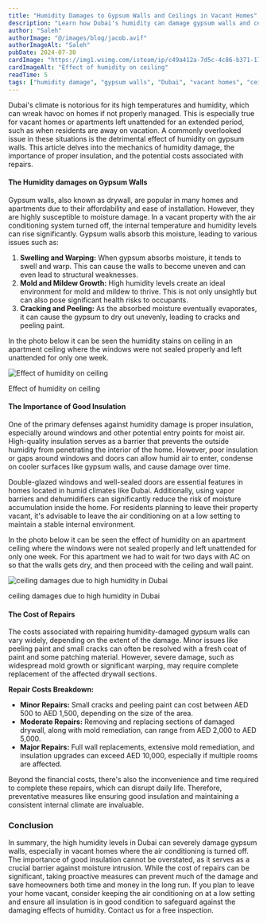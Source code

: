 ```yaml
---
title: "Humidity Damages to Gypsum Walls and Ceilings in Vacant Homes"
description: "Learn how Dubai's humidity can damage gypsum walls and ceilings in vacant homes, and discover prevention and repair tips."
author: "Saleh"
authorImage: "@/images/blog/jacob.avif"
authorImageAlt: "Saleh"
pubDate: 2024-07-30
cardImage: "https://img1.wsimg.com/isteam/ip/c49a412a-7d5c-4c86-b371-17b58bdd84ac/20240723_105648.jpg/:/cr=t:0%25,l:0%25,w:100%25,h:100%25/rs=w:1280"
cardImageAlt: "Effect of humidity on ceiling"
readTime: 5
tags: ["humidity damage", "gypsum walls", "Dubai", "vacant homes", "ceiling repair"]
---
```



Dubai's climate is notorious for its high temperatures and humidity, which can wreak havoc on homes if not properly managed. This is especially true for vacant homes or apartments left unattended for an extended period, such as when residents are away on vacation. A commonly overlooked issue in these situations is the detrimental effect of humidity on gypsum walls. This article delves into the mechanics of humidity damage, the importance of proper insulation, and the potential costs associated with repairs.

#### The Humidity damages on Gypsum Walls

Gypsum walls, also known as drywall, are popular in many homes and apartments due to their affordability and ease of installation. However, they are highly susceptible to moisture damage. In a vacant property with the air conditioning system turned off, the internal temperature and humidity levels can rise significantly. Gypsum walls absorb this moisture, leading to various issues such as:

1.  **Swelling and Warping:**  When gypsum absorbs moisture, it tends to swell and warp. This can cause the walls to become uneven and can even lead to structural weaknesses.
2.  **Mold and Mildew Growth:**  High humidity levels create an ideal environment for mold and mildew to thrive. This is not only unsightly but can also pose significant health risks to occupants.
3.  **Cracking and Peeling:**  As the absorbed moisture eventually evaporates, it can cause the gypsum to dry out unevenly, leading to cracks and peeling paint.

In the photo below it can be seen the humidity stains on ceiling in an apartment ceiling where the windows were not sealed properly and left unattended for only one week.

![Effect of humidity on ceiling](https://img1.wsimg.com/isteam/ip/c49a412a-7d5c-4c86-b371-17b58bdd84ac/20240723_105648.jpg/:/cr=t:0%25,l:0%25,w:100%25,h:100%25/rs=w:1280 "Effect of humidity on ceiling")

Effect of humidity on ceiling

#### The Importance of Good Insulation

One of the primary defenses against humidity damage is proper insulation, especially around windows and other potential entry points for moist air. High-quality insulation serves as a barrier that prevents the outside humidity from penetrating the interior of the home. However, poor insulation or gaps around windows and doors can allow humid air to enter, condense on cooler surfaces like gypsum walls, and cause damage over time.

Double-glazed windows and well-sealed doors are essential features in homes located in humid climates like Dubai. Additionally, using vapor barriers and dehumidifiers can significantly reduce the risk of moisture accumulation inside the home. For residents planning to leave their property vacant, it's advisable to leave the air conditioning on at a low setting to maintain a stable internal environment.

In the photo below it can be seen the effect of humidity on an apartment ceiling where the windows were not sealed properly and left unattended for only one week. For this apartment we had to wait for two days with AC on so that the walls gets dry, and then proceed with the ceiling and wall paint.

![ceiling damages due to high humidity in Dubai](https://img1.wsimg.com/isteam/ip/c49a412a-7d5c-4c86-b371-17b58bdd84ac/20240723_105604.jpg/:/cr=t:0%25,l:0%25,w:100%25,h:100%25/rs=w:1280 "ceiling damages due to high humidity in Dubai")

ceiling damages due to high humidity in Dubai

#### The Cost of Repairs

The costs associated with repairing humidity-damaged gypsum walls can vary widely, depending on the extent of the damage. Minor issues like peeling paint and small cracks can often be resolved with a fresh coat of paint and some patching material. However, severe damage, such as widespread mold growth or significant warping, may require complete replacement of the affected drywall sections.

**Repair Costs Breakdown:**

-   **Minor Repairs:**  Small cracks and peeling paint can cost between AED 500 to AED 1,500, depending on the size of the area.
-   **Moderate Repairs:**  Removing and replacing sections of damaged drywall, along with mold remediation, can range from AED 2,000 to AED 5,000.
-   **Major Repairs:**  Full wall replacements, extensive mold remediation, and insulation upgrades can exceed AED 10,000, especially if multiple rooms are affected.

Beyond the financial costs, there's also the inconvenience and time required to complete these repairs, which can disrupt daily life. Therefore, preventative measures like ensuring good insulation and maintaining a consistent internal climate are invaluable.

### Conclusion

In summary, the high humidity levels in Dubai can severely damage gypsum walls, especially in vacant homes where the air conditioning is turned off. The importance of good insulation cannot be overstated, as it serves as a crucial barrier against moisture intrusion. While the cost of repairs can be significant, taking proactive measures can prevent much of the damage and save homeowners both time and money in the long run. If you plan to leave your home vacant, consider keeping the air conditioning on at a low setting and ensure all insulation is in good condition to safeguard against the damaging effects of humidity. Contact us for a free inspection.
